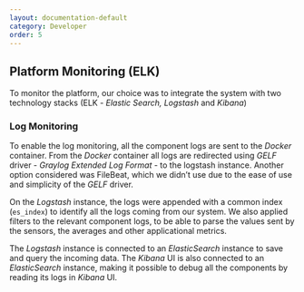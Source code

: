 ```yaml
---
layout: documentation-default
category: Developer
order: 5
---
```


## Platform Monitoring (ELK)

To monitor the platform, our choice was to integrate the system with two
technology stacks (ELK - *Elastic Search, Logstash* and *Kibana*)

### Log Monitoring

To enable the log monitoring, all the component logs are sent to the *Docker*
container. From the *Docker* container all logs are redirected using *GELF*
driver - *Graylog Extended Log Format* - to the logstash instance.
Another option considered was FileBeat, which we didn’t use due to the ease
of use and simplicity of the *GELF* driver.

On the *Logstash* instance, the logs were appended with a common index (`es_index`)
to identify all the logs coming from our system. We also applied filters to
the relevant component logs, to be able to parse the values sent by the sensors,
the averages and other applicational metrics.

The *Logstash* instance is connected to an *ElasticSearch* instance to save
and query the incoming data. The *Kibana* UI is also connected to an
*ElasticSearch* instance, making it possible to debug all the components by
reading its logs in *Kibana* UI.
